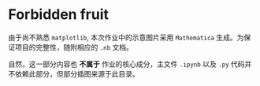 # Forbidden fruit

由于尚不熟悉 `matplotlib`, 本次作业中的示意图片采用 `Mathematica` 生成。为保证项目的完整性，随附相应的 `.nb` 文档。

自然，这一部分内容也 **不属于** 作业的核心成分，主文件 `.ipynb` 以及 `.py` 代码并不依赖此部分，但部分插图来源于此目录。
